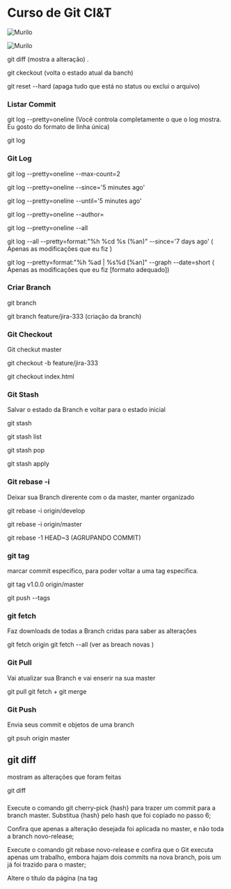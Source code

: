 # Curso de Git CI&T

![Murilo](https://i.imgur.com/XLn2CAt.png)



![Murilo](https://i.imgur.com/lvDLMoH.png)

git diff (mostra a alteração)
.

git ckeckout <nome do arquivo> (volta o estado atual da banch)
  
  
git reset --hard  (apaga tudo que está no status ou exclui o arquivo)

### Listar Commit

git log --pretty=oneline (Você controla completamente o que o log mostra. Eu gosto do formato de linha única)

git log

### Git Log 

git log --pretty=oneline --max-count=2

git log --pretty=oneline --since='5 minutes ago'

git log --pretty=oneline --until='5 minutes ago'

git log --pretty=oneline --author=<your name>
  
git log --pretty=oneline --all

git log --all --pretty=format:"%h %cd %s (%an)" --since='7 days ago' ( Apenas as modificações que eu fiz ) 

git log --pretty=format:"%h %ad | %s%d [%an]" --graph --date=short ( Apenas as modificações que eu fiz [formato adequado])

### Criar Branch 

git branch 


git branch feature/jira-333 (criação da branch)

### Git Checkout

Git checkut master


git checkout -b feature/jira-333


git  checkout index.html

### Git Stash

Salvar o estado da Branch e voltar para o estado inicial

git stash


git stash list


git stash pop


git stash apply

### Git  rebase -i

Deixar sua Branch direrente com o da master, manter organizado

git rebase -i origin/develop


git rebase -i origin/master


git rebase -1 HEAD~3 (AGRUPANDO COMMIT)

### git tag

marcar commit especifico, para poder voltar a uma tag especifica.

git tag v1.0.0 origin/master


git push --tags

### git fetch 

Faz downloads de todas a Branch cridas para saber as alterações

git fetch origin
git fetch --all (ver as breach novas )

### Git Pull

Vai atualizar sua Branch e vai enserir na sua master 

git pull
git fetch + git merge

### Git Push
Envia seus commit e objetos de uma branch 

git psuh origin master

## git diff   

mostram as alterações que foram feitas

git diff 

### 


Execute o comando git cherry-pick {hash} para trazer um commit para a branch master. Substitua {hash} pelo hash que foi copiado no passo 6;

Confira que apenas a alteração desejada foi aplicada no master, e não toda a branch novo-release;

Execute o comando git rebase novo-release e confira que o Git executa apenas um trabalho, embora hajam dois commits na nova branch, pois um já foi trazido para o master;

Altere o título da página (na tag <title>) para "Lista de cursos de DevOps";

Execute git add index.html e git commit -m "Adicionando DevOps no título" para commitar esta alteração;

Altere o título da página (na tag <title>) para "Lista de cursos da Alura";

Execute git add index.html e git commit -m "Mudando título" para commitar esta alteração;

Altere o título da página (na tag <title>) para "Cursos da Alura";

Execute git add index.html e git commit -m "Mexendo no título" para commitar esta alteração;

Altere o título do arquivo (na tag <title>) para "Lista de cursos";

Execute git add index.html e git commit -m "Título alterado" para commitar esta alteração;

Execute o comando git bisect start para informar ao Git que você vai iniciar uma busca por determinada alteração;

Execute o comando git bisect bad HEAD para informar que o estado atual do código está "ruim", ou seja, o título não está no estado que você quer;

Executando git log --oneline, copie o hash do commit com a mensagem "Simplificando o título";

Execute o comando git bisect good {hash}, substituindo {hash} pelo hash copiado no passo anterior, para informar que o estado atual do código está "bom", ou seja, o título está no estado que você quer;

Confira no código que agora o título está como você quer;

Execute git bisect good para informar ao Git que neste commit o código ainda está como você quer;

Confira no código que agora o título não está mais como você quer;

Execute git bisect bad para informar ao Git que neste commit o código não está mais como você quer;

Note que o Git encontrou o exato commit onde o título deixou de estar no estado em que você quer;

Execute git bisect reset para indicar que você finalizou a busca;

Execute o comando git show {hash}, substituindo {hash} pelo hash conferido no passo 30. Veja que é exatamente a alteração que você estava buscando;

Para reverter esta alteração, execute git revert {hash}, substituindo {hash} pelo hash conferido no passo 30. Resolva quaisquer conflitos que possam ter sido encontrados;

Execute git blame index.html e confira o responsável por cada linha do arquivo.


